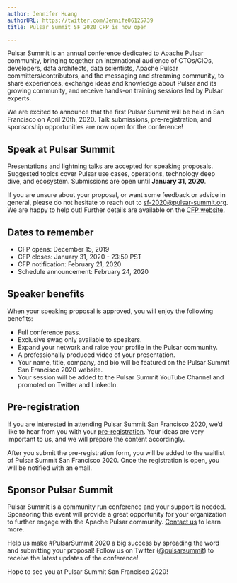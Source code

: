 ```yaml
---
author: Jennifer Huang  
authorURL: https://twitter.com/Jennife06125739  
title: Pulsar Summit SF 2020 CFP is now open

---
```


Pulsar Summit is an annual conference dedicated to Apache Pulsar community, bringing together an international audience of CTOs/CIOs, developers, data architects, data scientists, Apache Pulsar committers/contributors, and the messaging and streaming community, to share experiences, exchange ideas and knowledge about Pulsar and its growing community, and receive hands-on training sessions led by Pulsar experts.

We are excited to announce that the first Pulsar Summit will be held in San Francisco on April 20th, 2020. Talk submissions, pre-registration, and sponsorship opportunities are now open for the conference!

## Speak at Pulsar Summit
Presentations and lightning talks are accepted for speaking proposals. Suggested topics cover Pulsar use cases, operations, technology deep dive, and ecosystem. Submissions are open until **January 31, 2020**.

If you are unsure about your proposal, or want some feedback or advice in general, please do not hesitate to reach out to [sf-2020@pulsar-summit.org](mailto:sf-2020@pulsar-summit.org). We are happy to help out! Further details are available on the [CFP website](https://pulsar-summit.netlify.com/call-for-presentations/).

## Dates to remember
- CFP opens: December 15, 2019
- CFP closes: January 31, 2020 - 23:59 PST
- CFP notification: February 21, 2020
- Schedule announcement: February 24, 2020

## Speaker benefits
When your speaking proposal is approved, you will enjoy the following benefits:

- Full conference pass.
- Exclusive swag only available to speakers.
- Expand your network and raise your profile in the Pulsar community.
- A professionally produced video of your presentation.
- Your name, title, company, and bio will be featured on the Pulsar Summit San Francisco 2020 website.
- Your session will be added to the Pulsar Summit YouTube Channel and promoted on Twitter and LinkedIn.

## Pre-registration
If you are interested in attending Pulsar Summit San Francisco 2020, we’d like to hear from you with your [pre-registration](https://pulsar-summit.org/pre-registration/). Your ideas are very important to us, and we will prepare the content accordingly. 

After you submit the pre-registration form, you will be added to the waitlist of Pulsar Summit San Francisco 2020. Once the registration is open, you will be notified with an email.

## Sponsor Pulsar Summit
Pulsar Summit is a community run conference and your support is needed. Sponsoring this event will provide a great opportunity for your organization to further engage with the Apache Pulsar community. [Contact us](mailto:partners@pulsar-summit.org) to learn more.

Help us make #PulsarSummit 2020 a big success by spreading the word and submitting your proposal! Follow us on Twitter ([@pulsarsummit](https://twitter.com/PulsarSummit)) to receive the latest updates of the conference!

Hope to see you at Pulsar Summit San Francisco 2020!
